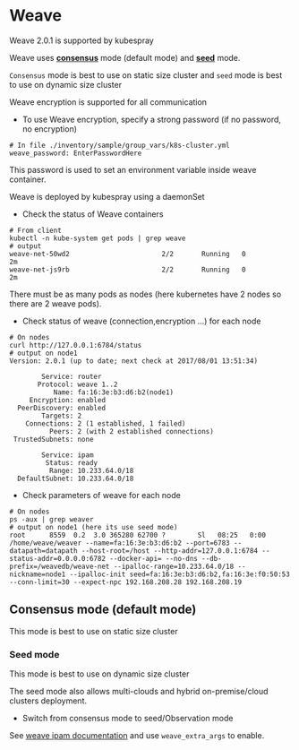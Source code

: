 # Weave

Weave 2.0.1 is supported by kubespray

Weave uses [**consensus**](https://www.weave.works/docs/net/latest/ipam/##consensus) mode (default mode) and [**seed**](https://www.weave.works/docs/net/latest/ipam/#seed) mode.

`Consensus` mode is best to use on static size cluster and `seed` mode is best to use on dynamic size cluster

Weave encryption is supported for all communication

* To use Weave encryption, specify a strong password (if no password, no encryption)

```ShellSession
# In file ./inventory/sample/group_vars/k8s-cluster.yml
weave_password: EnterPasswordHere
```

This password is used to set an environment variable inside weave container.

Weave is deployed by kubespray using a daemonSet

* Check the status of Weave containers

```ShellSession
# From client
kubectl -n kube-system get pods | grep weave
# output
weave-net-50wd2                       2/2       Running   0          2m
weave-net-js9rb                       2/2       Running   0          2m
```

There must be as many pods as nodes (here kubernetes have 2 nodes so there are 2 weave pods).

* Check status of weave (connection,encryption ...) for each node

```ShellSession
# On nodes
curl http://127.0.0.1:6784/status
# output on node1
Version: 2.0.1 (up to date; next check at 2017/08/01 13:51:34)

        Service: router
       Protocol: weave 1..2
           Name: fa:16:3e:b3:d6:b2(node1)
     Encryption: enabled
  PeerDiscovery: enabled
        Targets: 2
    Connections: 2 (1 established, 1 failed)
          Peers: 2 (with 2 established connections)
 TrustedSubnets: none

        Service: ipam
         Status: ready
          Range: 10.233.64.0/18
  DefaultSubnet: 10.233.64.0/18
```

* Check parameters of weave for each node

```ShellSession
# On nodes
ps -aux | grep weaver
# output on node1 (here its use seed mode)
root      8559  0.2  3.0 365280 62700 ?        Sl   08:25   0:00 /home/weave/weaver --name=fa:16:3e:b3:d6:b2 --port=6783 --datapath=datapath --host-root=/host --http-addr=127.0.0.1:6784 --status-addr=0.0.0.0:6782 --docker-api= --no-dns --db-prefix=/weavedb/weave-net --ipalloc-range=10.233.64.0/18 --nickname=node1 --ipalloc-init seed=fa:16:3e:b3:d6:b2,fa:16:3e:f0:50:53 --conn-limit=30 --expect-npc 192.168.208.28 192.168.208.19
```

## Consensus mode (default mode)

This mode is best to use on static size cluster

### Seed mode

This mode is best to use on dynamic size cluster

The seed mode also allows multi-clouds and hybrid on-premise/cloud clusters deployment.

* Switch from consensus mode to seed/Observation mode

See [weave ipam documentation](https://www.weave.works/docs/net/latest/tasks/ipam/ipam/) and use `weave_extra_args` to enable.
